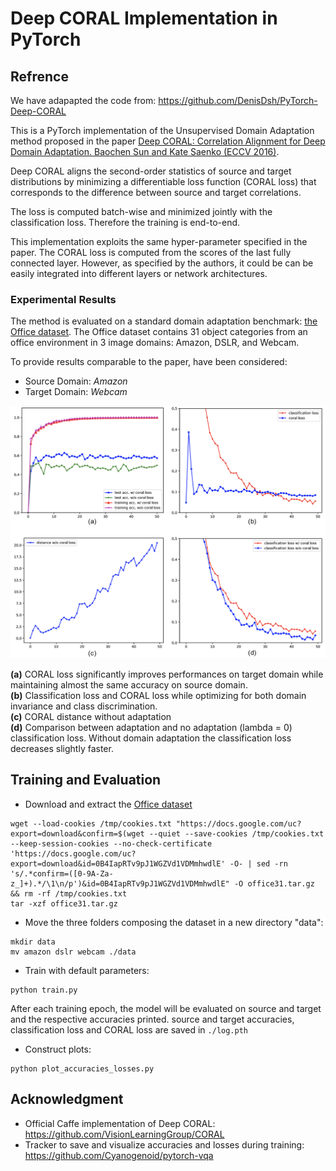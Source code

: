 # Deep CORAL Implementation in PyTorch

## Refrence 
We have adapapted the code from: https://github.com/DenisDsh/PyTorch-Deep-CORAL


This is a PyTorch implementation of the Unsupervised Domain Adaptation method proposed in the paper [Deep CORAL: Correlation Alignment for Deep Domain Adaptation. Baochen Sun and Kate Saenko (ECCV 2016)][0].

Deep CORAL aligns the second-order statistics of source and target distributions by minimizing a differentiable loss
function (CORAL loss) that corresponds to the difference between source and target correlations.

The loss is computed batch-wise and minimized jointly with the classification loss. Therefore the training is end-to-end.

This implementation exploits the same hyper-parameter specified in the paper.
The CORAL loss is computed from the scores of the last fully connected layer. 
However, as specified by the authors, it could be can be easily integrated into different layers or network architectures.


### Experimental Results 
The method is evaluated on a standard domain adaptation benchmark: [the Office dataset][1].
The Office dataset contains 31 object categories from an office environment in 3 image domains: Amazon, DSLR, and Webcam.

To provide results comparable to the paper, have been considered:
- Source Domain: *Amazon*  
- Target Domain: *Webcam*

![Soft cross-entropy loss](./plots.png)

**(a)** CORAL loss significantly improves performances on target domain
 while maintaining almost the same accuracy on source domain.  
**(b)** Classification loss and CORAL loss while optimizing for both domain invariance and class discrimination.  
**(c)** CORAL distance without adaptation  
**(d)** Comparison between adaptation and no adaptation (lambda = 0) classification loss. Without domain adaptation the classification loss decreases slightly faster.


## Training and Evaluation

- Download and extract the [Office dataset][1]

```
wget --load-cookies /tmp/cookies.txt "https://docs.google.com/uc?export=download&confirm=$(wget --quiet --save-cookies /tmp/cookies.txt --keep-session-cookies --no-check-certificate 'https://docs.google.com/uc?export=download&id=0B4IapRTv9pJ1WGZVd1VDMmhwdlE' -O- | sed -rn 's/.*confirm=([0-9A-Za-z_]+).*/\1\n/p')&id=0B4IapRTv9pJ1WGZVd1VDMmhwdlE" -O office31.tar.gz && rm -rf /tmp/cookies.txt
tar -xzf office31.tar.gz
```

- Move the three folders composing the dataset in a new directory "data":
```
mkdir data
mv amazon dslr webcam ./data
```

- Train with default parameters:
```
python train.py
```
After each training epoch, the model will be evaluated on source and target and the respective accuracies printed.
source and target accuracies, classification loss and CORAL loss are saved in `./log.pth`

- Construct plots:
```
python plot_accuracies_losses.py
```


## Acknowledgment



- Official Caffe implementation of Deep CORAL: https://github.com/VisionLearningGroup/CORAL
- Tracker to save and visualize accuracies and losses during training: https://github.com/Cyanogenoid/pytorch-vqa




[0]: https://arxiv.org/abs/1607.01719
[1]: https://people.eecs.berkeley.edu/~jhoffman/domainadapt/#datasets_code



